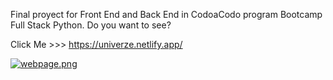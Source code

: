 Final proyect for Front End and Back End in CodoaCodo program Bootcamp Full Stack Python. Do you want to see? 

Click Me >>> https://univerze.netlify.app/

[![webpage.png](https://i.postimg.cc/nc3JTLxR/webpage.png)](https://postimg.cc/JGHvzMGZ)


